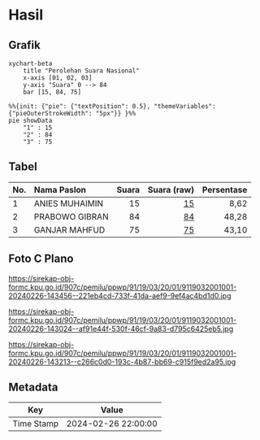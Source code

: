 # Hasil

## Grafik

```mermaid
xychart-beta
    title "Perolehan Suara Nasional"
    x-axis [01, 02, 03]
    y-axis "Suara" 0 --> 84
    bar [15, 84, 75]
```

```mermaid
%%{init: {"pie": {"textPosition": 0.5}, "themeVariables": {"pieOuterStrokeWidth": "5px"}} }%%
pie showData
    "1" : 15
    "2" : 84
    "3" : 75
```

## Tabel

| No. | Nama Paslon    | Suara | Suara (raw) | Persentase |
|:--- |:-------------- | -----:| -----------:| ----------:|
| 1   | ANIES MUHAIMIN | 15    | [15][p-1]   | 8,62       |
| 2   | PRABOWO GIBRAN | 84    | [84][p-2]   | 48,28      |
| 3   | GANJAR MAHFUD  | 75    | [75][p-3]   | 43,10      |


[p-1]: https://github.com/gigit-pemilu/pemilu-2024/blob/main/pilpres/hitung-suara/sub/91-papua/sub/19-supiori/sub/03-supiori-timur/sub/2001-yawerma/sub/001-tps/sub/paslon-1.txt
[p-2]: https://github.com/gigit-pemilu/pemilu-2024/blob/main/pilpres/hitung-suara/sub/91-papua/sub/19-supiori/sub/03-supiori-timur/sub/2001-yawerma/sub/001-tps/sub/paslon-2.txt
[p-3]: https://github.com/gigit-pemilu/pemilu-2024/blob/main/pilpres/hitung-suara/sub/91-papua/sub/19-supiori/sub/03-supiori-timur/sub/2001-yawerma/sub/001-tps/sub/paslon-3.txt

## Foto C Plano

https://sirekap-obj-formc.kpu.go.id/907c/pemilu/ppwp/91/19/03/20/01/9119032001001-20240226-143456--221eb4cd-733f-41da-aef9-9ef4ac4bd1d0.jpg

https://sirekap-obj-formc.kpu.go.id/907c/pemilu/ppwp/91/19/03/20/01/9119032001001-20240226-143024--af91e44f-530f-46cf-9a83-d795c6425eb5.jpg

https://sirekap-obj-formc.kpu.go.id/907c/pemilu/ppwp/91/19/03/20/01/9119032001001-20240226-143213--c266c0d0-193c-4b87-bb69-c915f9ed2a95.jpg


## Metadata

| Key        | Value               |
| ---------- | ------------------- |
| Time Stamp | 2024-02-26 22:00:00 |



